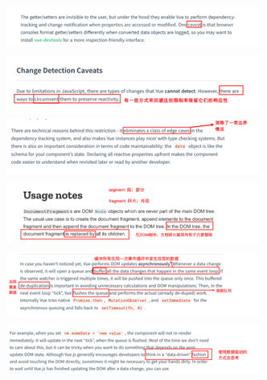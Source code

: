 ![](https://raw.githubusercontent.com/wangkaiwd/drawing-bed/master/204444200604153404.png)

![](https://raw.githubusercontent.com/wangkaiwd/drawing-bed/master/20200604154005.png)

![](https://raw.githubusercontent.com/wangkaiwd/drawing-bed/master/20200604155714.png)

![](https://raw.githubusercontent.com/wangkaiwd/drawing-bed/master/20200604235533.png)

![](https://raw.githubusercontent.com/wangkaiwd/drawing-bed/master/20200607202236.png)

![](https://raw.githubusercontent.com/wangkaiwd/drawing-bed/master/20200607202546.png)
